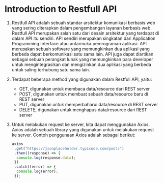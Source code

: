 # Introduction to Restfull API

1. Restfull API adalah sebuah standar arsitektur komunikasi berbasis web yang sering diterapkan dalam pengembangan layanan berbasis web. Restfull API merupakan salah satu dari desain arsitektur yang terdapat di dalam API itu sendiri. API sendiri merupakan singkatan dari Application Programming Interface atau antarmuka pemrograman aplikasi. API merupakan sebuah software yang memungkinkan dua aplikasi yang berbeda dapat berkomunikasi satu sama lain. API juga dapat diartikan sebagai sebuah perangkat lunak yang memungkinkan para developer untuk mengintegrasikan dan mengizinkan dua aplikasi yang berbeda untuk saling terhubung satu sama lain.

2. Terdapat beberapa method yang digunakan dalam Restfull API, yaitu:

   - GET, digunakan untuk membaca data/resource dari REST server
   - POST, digunakan untuk membuat sebuah data/resource baru di REST server
   - PUT, digunakan untuk memperbaharui data/resource di REST server
   - DELETE, digunakan untuk menghapus data/resource dari REST server

3. Untuk melakukan request ke server, kita dapat menggunakan Axios. Axios adalah sebuah library yang digunakan untuk melakukan request ke server. Contoh penggunaan Axios adalah sebagai berikut:

   ```javascript
   axios
    .get("https://jsonplaceholder.typicode.com/posts")
    .then((response) => {
     console.log(response.data);
    })
    .catch((error) => {
     console.log(error);
    });
   ```

